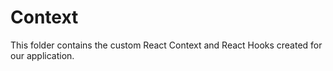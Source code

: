 # Context

This folder contains the custom React Context and React Hooks created for our application.
